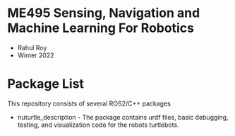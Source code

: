 # ME495 Sensing, Navigation and Machine Learning For Robotics
* Rahul Roy
* Winter 2022
# Package List
This repository consists of several ROS2/C++ packages
- nuturtle_description - The package contains urdf files, basic debugging, testing, and visualization code for the robots turtlebots.